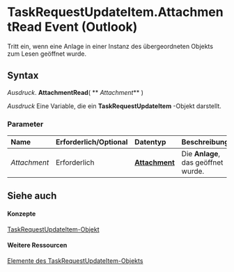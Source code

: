 
# TaskRequestUpdateItem.AttachmentRead Event (Outlook)

Tritt ein, wenn eine Anlage in einer Instanz des übergeordneten Objekts zum Lesen geöffnet wurde.


## Syntax

 _Ausdruck_. **AttachmentRead**( ** _Attachment_** )

 _Ausdruck_ Eine Variable, die ein **TaskRequestUpdateItem** -Objekt darstellt.


### Parameter



|**Name**|**Erforderlich/Optional**|**Datentyp**|**Beschreibung**|
|:-----|:-----|:-----|:-----|
| _Attachment_|Erforderlich|**[Attachment](3e11582b-ac90-0948-bc37-506570bb287b.md)**|Die  **Anlage**, das geöffnet wurde.|

## Siehe auch


#### Konzepte


[TaskRequestUpdateItem-Objekt](5bc407fe-b3f6-3e46-8b91-e2ed96292cec.md)
#### Weitere Ressourcen


[Elemente des TaskRequestUpdateItem-Objekts](http://msdn.microsoft.com/library/f4a396b3-c2f7-68a7-efa7-877328a7fc21%28Office.15%29.aspx)